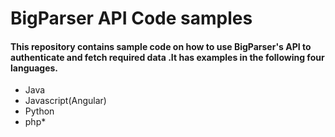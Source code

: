 # BigParser API Code samples

#### This repository contains sample code on how to use BigParser's API to authenticate and fetch required data .It has examples in the following four languages.
 * Java
 * Javascript(Angular)
 * Python
 * php* 
